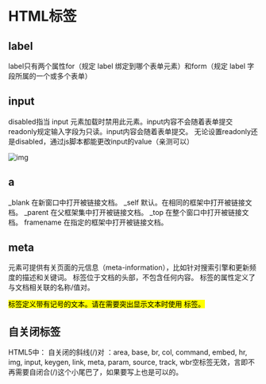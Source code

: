 # HTML标签

## label

label只有两个属性for（规定 label 绑定到哪个表单元素）和form（规定 label 字段所属的一个或多个表单）

## input

 disabled指当 input 元素加载时禁用此元素。input内容不会随着表单提交
 readonly规定输入字段为只读。input内容会随着表单提交。
无论设置readonly还是disabled，通过js脚本都能更改input的value（亲测可以）

![img](img/input.png)

## a

_blank	在新窗口中打开被链接文档。
_self	默认。在相同的框架中打开被链接文档。
_parent	在父框架集中打开被链接文档。
_top	在整个窗口中打开被链接文档。
framename	在指定的框架中打开被链接文档。

## meta

<meta> 元素可提供有关页面的元信息（meta-information），比如针对搜索引擎和更新频度的描述和关键词。
<meta> 标签位于文档的头部，不包含任何内容。
<meta> 标签的属性定义了与文档相关联的名称/值对。

<mark> 标签定义带有记号的文本。请在需要突出显示文本时使用 <m> 标签。

## 自关闭标签

HTML5中：
自关闭的斜线(/)对 ：area, base, br, col, command, embed, hr, img, input, keygen, link, meta, param, source, track, wbr空标签无效，言即不再需要自闭合(/)这个小尾巴了，如果要写上也是可以的。